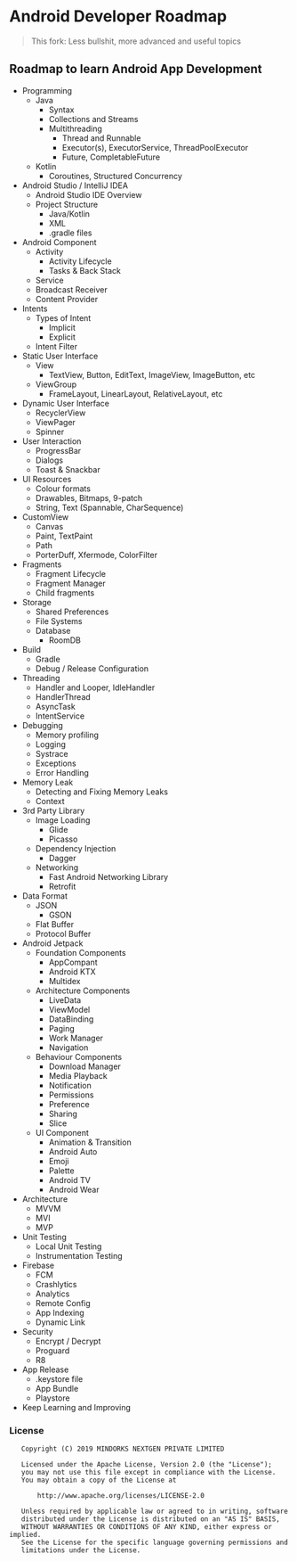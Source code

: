 # Android Developer Roadmap

> This fork: Less bullshit, more advanced and useful topics


## Roadmap to learn Android App Development
* Programming
   * Java
      * Syntax
      * Collections and Streams
      * Multithreading
         * Thread and Runnable
         * Executor(s), ExecutorService, ThreadPoolExecutor
         * Future, CompletableFuture
   * Kotlin
      * Coroutines, Structured Concurrency
* Android Studio / IntelliJ IDEA
   * Android Studio IDE Overview
   * Project Structure
      * Java/Kotlin
      * XML
      * .gradle files
* Android Component
   * Activity
     * Activity Lifecycle
     * Tasks & Back Stack
   * Service
   * Broadcast Receiver
   * Content Provider
* Intents
   * Types of Intent
     * Implicit
     * Explicit
   * Intent Filter
* Static User Interface
  * View
      * TextView, Button, EditText, ImageView, ImageButton, etc
  * ViewGroup
      * FrameLayout, LinearLayout, RelativeLayout, etc
* Dynamic User Interface
   * RecyclerView
   * ViewPager
   * Spinner
* User Interaction
   * ProgressBar
   * Dialogs
   * Toast & Snackbar
* UI Resources
   * Colour formats
   * Drawables, Bitmaps, 9-patch
   * String, Text (Spannable, CharSequence)
* CustomView
   * Canvas
   * Paint, TextPaint
   * Path
   * PorterDuff, Xfermode, ColorFilter
* Fragments
   * Fragment Lifecycle
   * Fragment Manager
   * Child fragments
* Storage
  * Shared Preferences
  * File Systems
  * Database
    * RoomDB
* Build
  * Gradle
  * Debug / Release Configuration
* Threading
  * Handler and Looper, IdleHandler
  * HandlerThread
  * AsyncTask
  * IntentService
* Debugging
  * Memory profiling
  * Logging
  * Systrace
  * Exceptions
  * Error Handling
* Memory Leak
  * Detecting and Fixing Memory Leaks
  * Context
* 3rd Party Library
  * Image Loading
     * Glide
     * Picasso
  * Dependency Injection
     * Dagger
  * Networking
     * Fast Android Networking Library
     * Retrofit
* Data Format
  * JSON
     * GSON
  * Flat Buffer
  * Protocol Buffer
* Android Jetpack
  * Foundation Components
     * AppCompant
     * Android KTX
     * Multidex
  * Architecture Components
     * LiveData
     * ViewModel
     * DataBinding
     * Paging
     * Work Manager
     * Navigation
  * Behaviour Components 
     * Download Manager
     * Media Playback
     * Notification
     * Permissions
     * Preference
     * Sharing
     * Slice
  * UI Component
     * Animation & Transition
     * Android Auto
     * Emoji
     * Palette
     * Android TV
     * Android Wear
* Architecture 
     * MVVM
     * MVI
     * MVP
* Unit Testing
  	 * Local Unit Testing
  	 * Instrumentation Testing
* Firebase
     * FCM
     * Crashlytics
     * Analytics
     * Remote Config
     * App Indexing
     * Dynamic Link
* Security
     * Encrypt / Decrypt
     * Proguard
     * R8
* App Release
     * .keystore file
     * App Bundle
     * Playstore
* Keep Learning and Improving


### License
```
   Copyright (C) 2019 MINDORKS NEXTGEN PRIVATE LIMITED

   Licensed under the Apache License, Version 2.0 (the "License");
   you may not use this file except in compliance with the License.
   You may obtain a copy of the License at

       http://www.apache.org/licenses/LICENSE-2.0

   Unless required by applicable law or agreed to in writing, software
   distributed under the License is distributed on an "AS IS" BASIS,
   WITHOUT WARRANTIES OR CONDITIONS OF ANY KIND, either express or implied.
   See the License for the specific language governing permissions and
   limitations under the License.
```

